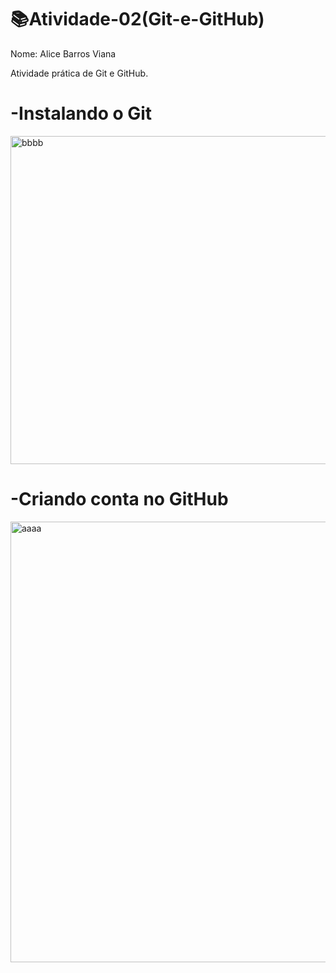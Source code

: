 # 📚Atividade-02(Git-e-GitHub)
Nome: Alice Barros Viana

Atividade prática de Git e GitHub.

# -Instalando o Git

<img width="509" height="525" alt="bbbb" src="https://github.com/user-attachments/assets/908cf54f-afed-4ff7-8f19-324c0f3dd6bf" />


# -Criando conta no GitHub


<img width="1917" height="705" alt="aaaa" src="https://github.com/user-attachments/assets/f384e86a-216a-4490-9282-ead2789abe36" />
